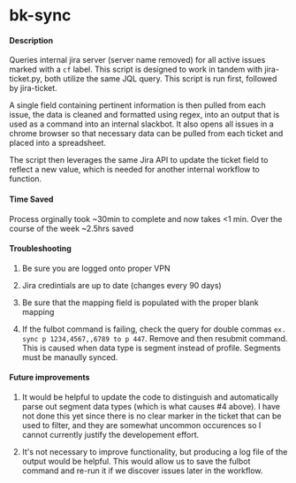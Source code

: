 # bk-sync

#### Description

Queries internal jira server (server name removed) for all active issues marked with a `cf` label. This script is designed to work in tandem with jira-ticket.py, both utilize the same JQL query. This script is run first, followed by jira-ticket.

A single field containing pertinent information is then pulled from each issue, the data is cleaned and formatted using regex, into an output that is used as a command into an internal slackbot. It also opens all issues in a chrome browser so that necessary data can be pulled from each ticket and placed into a spreadsheet.

The script then leverages the same Jira API to update the ticket field to reflect a new value, which is needed for another internal workflow to function.

#### Time Saved

Process orginally took ~30min to complete and now takes <1 min. Over the course of the week ~2.5hrs saved

#### Troubleshooting

1. Be sure you are logged onto proper VPN

2. Jira credintials are up to date (changes every 90 days)

3. Be sure that the mapping field is populated with the proper blank mapping

4. If the fulbot command is failing, check the query for double commas `ex. sync p 1234,4567,,6789 to p 447`. Remove and then resubmit command. This is caused when data type is segment instead of profile. Segments must be manaully synced.

#### Future improvements 
1. It would be helpful to update the code to distinguish and automatically parse out segment data types (which is what causes \#4 above). I have not done this yet since there is no clear marker in the ticket that can be used to filter, and they are somewhat uncommon occurences so I cannot currently justify the developement effort.

2. It's not necessary to improve functionality, but producing a log file of the output would be helpful. This would allow us to save the fulbot command and re-run it if we discover issues later in the workflow. 

